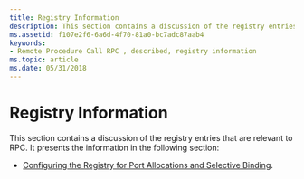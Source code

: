 ```yaml
---
title: Registry Information
description: This section contains a discussion of the registry entries that are relevant to RPC.
ms.assetid: f107e2f6-6a6d-4f70-81a0-bc7adc87aab4
keywords:
- Remote Procedure Call RPC , described, registry information
ms.topic: article
ms.date: 05/31/2018
---
```


# Registry Information

This section contains a discussion of the registry entries that are relevant to RPC. It presents the information in the following section:

-   [Configuring the Registry for Port Allocations and Selective Binding](configuring-the-windows-xp-2000-nt-registry-for-port-allocations-and-selective-binding.md).

 

 




